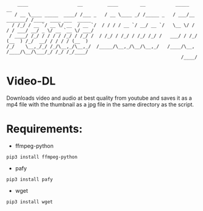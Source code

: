 ```
    ____                  __         ____        __           _____            __                     
   / __ \____ _____  ____/ /___ _   / __ \____ _/ /_____ _   / ___/__  _______/ /____  ____ ___  _____
  / /_/ / __ `/ __ \/ __  / __ `/  / / / / __ `/ __/ __ `/   \__ \/ / / / ___/ __/ _ \/ __ `__ \/ ___/
 / ____/ /_/ / / / / /_/ / /_/ /  / /_/ / /_/ / /_/ /_/ /   ___/ / /_/ (__  ) /_/  __/ / / / / (__  ) 
/_/    \__,_/_/ /_/\__,_/\__,_/  /_____/\__,_/\__/\__,_/   /____/\__, /____/\__/\___/_/ /_/ /_/____/  
                                                                /____/                                
```

# Video-DL
Downloads video and audio at best quality from youtube and saves it as a mp4 file with the thumbnail as a jpg file in the same directory as the script.

# Requirements:
- ffmpeg-python
```
pip3 install ffmpeg-python
```
- pafy
```
pip3 install pafy
```
- wget
```
pip3 install wget
```



